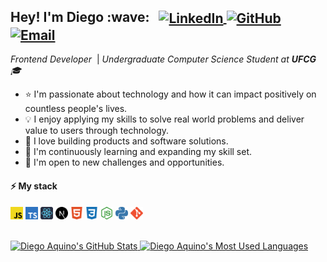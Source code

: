 <h2>
  Hey! I'm Diego :wave:
  &nbsp;
  <span>
    <a href="http://linkedin.com/in/diego-aquino">
      <img
        alt="LinkedIn"
        src="https://img.shields.io/static/v1?label=&message=LinkedIn&color=2867B2&style=flat-square&logo=linkedin"
        align="center"
      />
    </a>
    <a href="https://github.com/diego-aquino">
      <img
        alt="GitHub"
        src="https://img.shields.io/static/v1?label=&message=GitHub&color=24292e&style=flat-square&logo=github"
        align="center"
      />
    </a>
    <a href="mailto:diegocruzdeaquino@gmail.com">
      <img
        alt="Email"
        src="https://img.shields.io/badge/-Email-d14836?style=flat-square&logo=gmail&logoColor=white"
        align="center"
      />
    </a>
  </span>
</h2>

*Frontend Developer*&nbsp; | *Undergraduate Computer Science Student at **UFCG** 🎓*

- :star: I'm passionate about technology and how it can impact positively on countless people's lives.
- :bulb: I enjoy applying my skills to solve real world problems and deliver value to users through technology.
- :seedling: I love building products and software solutions.
- :telescope: I'm continuously learning and expanding my skill set.
- :rocket: I'm open to new challenges and opportunities.

#### :zap: My stack
<p>
  <code><img
    src=".github/javascript.svg"
    alt="JavaScript"
    title="JavaScript"
    height="20px"
  /></code>
  <code><img
    src=".github/typescript.svg"
    alt="TypeScript"
    title="TypeScript"
    height="20px"
  /></code>
  <code><img
    src=".github/react.svg"
    alt="React"
    title="React"
    height="20px"
  /></code>
  <code><img
    src=".github/next-dot-js.svg"
    alt="Next.js"
    title="Next.js"
    height="20px"
  /></code>
  <code><img
    src=".github/html5.svg"
    alt="HTML"
    title="HTML"
    height="20px"
  /></code>
  <code><img
    src=".github/css3.svg"
    alt="CSS"
    title="CSS"
    height="20px"
  /></code>
  <code><img
    src=".github/node-dot-js.svg"
    alt="Node.js"
    title="Node.js"
    height="20px"
  /></code>
  <code><img
    src=".github/python.svg"
    alt="Python"
    title="Python"
    height="20px"
  /></code>
  <code><img
    src=".github/git.svg"
    alt="Git"
    title="Git"
    height="20px"
  /></code>
</p>

<br />

<a href="https://github.com/diego-aquino">
  <img
    alt="Diego Aquino's GitHub Stats"
    src="https://github-readme-stats.vercel.app/api?username=diego-aquino&show_icons=true&theme=react&count_private=true&bg_color=15,20232a,003644"
    width="420"
    align="bottom"
  />
</a>
<a href="https://github.com/diego-aquino">
  <img
    alt="Diego Aquino's Most Used Languages"
    src="https://github-readme-stats.vercel.app/api/top-langs/?username=diego-aquino&layout=compact&theme=react&bg_color=15,20232a,003644&hide=python"
    width="318"
    align="bottom"
  />
</a>
